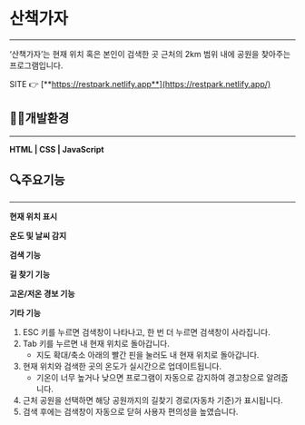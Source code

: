 # 산책가자

---

‘산책가자’는 현재 위치 혹은 본인이 검색한 곳 근처의 2km 범위 내에 공원을 찾아주는 프로그램입니다.

SITE 👉 [**https://restpark.netlify.app**](https://restpark.netlify.app/)

## 👨‍💻개발환경

---

**HTML | CSS | JavaScript**

## 🔍주요기능

---

**현재 위치 표시**

**온도 및 날씨 감지**

**검색 기능**

**길 찾기 기능**

**고온/저온 경보 기능**

**기타 기능**

1. ESC 키를 누르면 검색창이 나타나고, 한 번 더 누르면 검색창이 사라집니다.
2. Tab 키를 누르면 내 현재 위치로 돌아갑니다.
    - 지도 확대/축소 아래의 빨간 핀을 눌러도 내 현재 위치로 돌아갑니다.
3. 현재 위치와 검색한 곳의 온도가 실시간으로 업데이트됩니다.
    - 기온이 너무 높거나 낮으면 프로그램이 자동으로 감지하여 경고창으로 알려줍니다.
4. 근처 공원을 선택하면 해당 공원까지의 길찾기 경로(자동차 기준)가 표시됩니다.
5. 검색 후에는 검색창이 자동으로 닫혀 사용자 편의성을 높였습니다.